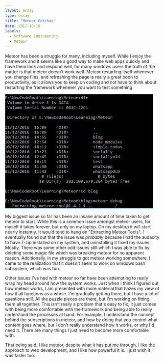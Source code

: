 ```yaml
---
layout: essay
type: essay
title: "Meteor Gotchas"
date: 2017-10-19
labels:
  - Software Engineering
  - Meteor
---
```


Meteor has been a struggle for many, including myself. While I enjoy the framework and it seems like a good way to make web apps quickly and have them look and respond well, for many windows users the truth of the matter is that meteor doesn't work well.
Meteor restarting itself whenever you change files, and refreshing the page is really a great boon to productivity, as it allows you to keep on coding and not have to think about restarting the framework whenever you want to test something.

<img class="ui image" src="../images/meteor_irl.png" title="not my pic btw" alt="not my pic btw">

My biggest issue so far has been an insane amount of time taken to get meteor to start. While this is a common issue amongst meteor users, for myself it takes forever, but only on my laptop. On my desktop it will start nearly instantly. It would tend to hang on "Extracting Meteor Tools".
I eventually found out that the issue was *probably* because I had the audacity to have 7-zip installed on my system, and uninstalling it fixed my issues. Mostly. There was some other odd issues still which I was able to fix by deleting some magic file which was breaking meteor for no apparent reason.
Additionally, in my struggle to get meteor working somewhere, I came to the realization that it doesn't seem to work on windows bash subsystem, which was fun.

Other issues I've had with meteor so far have been attempting to really wrap my head around how the system works. Just when I think I figured out how meteor works, I am presented with more material that hazes my view of how it all functions as a whole. I'm gradually getting there, but I have a lot of questions still. All the puzzle pieces are there, but I'm working on fitting them all together.
This isn't really a problem that's easy to fix, it just comes with being more comfortable with the framework and being able to really understand the processes at hand. For example, I understand the concept behind the subscriptions in meteor, and how by doing that you control what content goes where, but I don't really understand how it works, or why I'd need it. There are many things I just need to become more comfortable with.

That being said, I like meteor, despite what it has put me through. I like the approach to web development, and I like how powerful it is. I just wish it was faster too.

